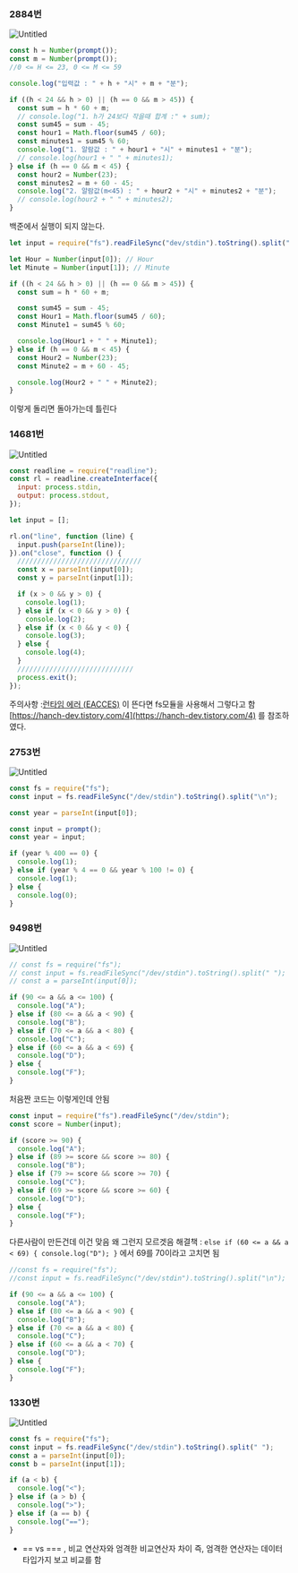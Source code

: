 ### 2884번

![Untitled](https://s3.us-west-2.amazonaws.com/secure.notion-static.com/f1f230fd-2148-421e-ac16-35fb87fdffb1/Untitled.png?X-Amz-Algorithm=AWS4-HMAC-SHA256&X-Amz-Content-Sha256=UNSIGNED-PAYLOAD&X-Amz-Credential=AKIAT73L2G45EIPT3X45%2F20220118%2Fus-west-2%2Fs3%2Faws4_request&X-Amz-Date=20220118T140944Z&X-Amz-Expires=86400&X-Amz-Signature=08036e4aa84de9c40a0474333f0d2989b421b07ec51244444d70ff0775b0132e&X-Amz-SignedHeaders=host&response-content-disposition=filename%20%3D%22Untitled.png%22&x-id=GetObject)

```jsx
const h = Number(prompt());
const m = Number(prompt());
//0 <= H <= 23, 0 <= M <= 59

console.log("입력값 : " + h + "시" + m + "분");

if ((h < 24 && h > 0) || (h == 0 && m > 45)) {
  const sum = h * 60 + m;
  // console.log("1. h가 24보다 작을때 합계 :" + sum);
  const sum45 = sum - 45;
  const hour1 = Math.floor(sum45 / 60);
  const minutes1 = sum45 % 60;
  console.log("1. 알람값 : " + hour1 + "시" + minutes1 + "분");
  // console.log(hour1 + " " + minutes1);
} else if (h == 0 && m < 45) {
  const hour2 = Number(23);
  const minutes2 = m + 60 - 45;
  console.log("2. 알람값(m<45) : " + hour2 + "시" + minutes2 + "분");
  // console.log(hour2 + " " + minutes2);
}
```

백준에서 실행이 되지 않는다.

```jsx
let input = require("fs").readFileSync("dev/stdin").toString().split(" ");

let Hour = Number(input[0]); // Hour
let Minute = Number(input[1]); // Minute

if ((h < 24 && h > 0) || (h == 0 && m > 45)) {
  const sum = h * 60 + m;

  const sum45 = sum - 45;
  const Hour1 = Math.floor(sum45 / 60);
  const Minute1 = sum45 % 60;

  console.log(Hour1 + " " + Minute1);
} else if (h == 0 && m < 45) {
  const Hour2 = Number(23);
  const Minute2 = m + 60 - 45;

  console.log(Hour2 + " " + Minute2);
}
```

이렇게 돌리면 돌아가는데 틀린다

### 14681번

![Untitled](https://s3.us-west-2.amazonaws.com/secure.notion-static.com/be114256-c8f5-41d6-a057-ce03dd00f051/Untitled.png?X-Amz-Algorithm=AWS4-HMAC-SHA256&X-Amz-Content-Sha256=UNSIGNED-PAYLOAD&X-Amz-Credential=AKIAT73L2G45EIPT3X45%2F20220117%2Fus-west-2%2Fs3%2Faws4_request&X-Amz-Date=20220117T124412Z&X-Amz-Expires=86400&X-Amz-Signature=ad365d02e1dec52000c95afd4ca34dccedaf97c5587c22bbf527c36985972fdd&X-Amz-SignedHeaders=host&response-content-disposition=filename%20%3D%22Untitled.png%22&x-id=GetObject)

```jsx
const readline = require("readline");
const rl = readline.createInterface({
  input: process.stdin,
  output: process.stdout,
});

let input = [];

rl.on("line", function (line) {
  input.push(parseInt(line));
}).on("close", function () {
  ///////////////////////////////
  const x = parseInt(input[0]);
  const y = parseInt(input[1]);

  if (x > 0 && y > 0) {
    console.log(1);
  } else if (x < 0 && y > 0) {
    console.log(2);
  } else if (x < 0 && y < 0) {
    console.log(3);
  } else {
    console.log(4);
  }
  /////////////////////////////
  process.exit();
});
```

주의사항 :[런타임 에러 (EACCES)](https://www.acmicpc.net/help/rte) 이 뜬다면 fs모듈을 사용해서 그렇다고 함
[https://hanch-dev.tistory.com/4](https://hanch-dev.tistory.com/4) 를 참조하였다.

### 2753번

![Untitled](https://s3.us-west-2.amazonaws.com/secure.notion-static.com/32cea35b-ad4a-450a-b7df-44e131dd3cc5/Untitled.png?X-Amz-Algorithm=AWS4-HMAC-SHA256&X-Amz-Content-Sha256=UNSIGNED-PAYLOAD&X-Amz-Credential=AKIAT73L2G45EIPT3X45%2F20220117%2Fus-west-2%2Fs3%2Faws4_request&X-Amz-Date=20220117T124424Z&X-Amz-Expires=86400&X-Amz-Signature=db65f6e57cc8a520a371ffb4315a6ed7b2306b56fd99d38cad16adb9ea2aef6c&X-Amz-SignedHeaders=host&response-content-disposition=filename%20%3D%22Untitled.png%22&x-id=GetObject)

```jsx
const fs = require("fs");
const input = fs.readFileSync("/dev/stdin").toString().split("\n");

const year = parseInt(input[0]);

const input = prompt();
const year = input;

if (year % 400 == 0) {
  console.log(1);
} else if (year % 4 == 0 && year % 100 != 0) {
  console.log(1);
} else {
  console.log(0);
}
```

### 9498번

![Untitled](https://s3.us-west-2.amazonaws.com/secure.notion-static.com/436552e6-9b67-46a0-8932-88cd9dbce44c/Untitled.png?X-Amz-Algorithm=AWS4-HMAC-SHA256&X-Amz-Content-Sha256=UNSIGNED-PAYLOAD&X-Amz-Credential=AKIAT73L2G45EIPT3X45%2F20220116%2Fus-west-2%2Fs3%2Faws4_request&X-Amz-Date=20220116T135825Z&X-Amz-Expires=86400&X-Amz-Signature=387cd71fb5dfe6abb0f2c1b1c59b73d161226d4d4bbfa9018d8cfe238be560dc&X-Amz-SignedHeaders=host&response-content-disposition=filename%20%3D%22Untitled.png%22&x-id=GetObject)

```jsx
// const fs = require("fs");
// const input = fs.readFileSync("/dev/stdin").toString().split(" ");
// const a = parseInt(input[0]);

if (90 <= a && a <= 100) {
  console.log("A");
} else if (80 <= a && a < 90) {
  console.log("B");
} else if (70 <= a && a < 80) {
  console.log("C");
} else if (60 <= a && a < 69) {
  console.log("D");
} else {
  console.log("F");
}
```

처음짠 코드는 이렇게인데 안됨

```jsx
const input = require("fs").readFileSync("/dev/stdin");
const score = Number(input);

if (score >= 90) {
  console.log("A");
} else if (89 >= score && score >= 80) {
  console.log("B");
} else if (79 >= score && score >= 70) {
  console.log("C");
} else if (69 >= score && score >= 60) {
  console.log("D");
} else {
  console.log("F");
}
```

다른사람이 만든건데 이건 맞음 왜 그런지 모르겟음
해결책 : `else if (60 <= a && a < 69) { console.log("D"); }` 에서 69를 70이라고 고치면 됨

```jsx
//const fs = require("fs");
//const input = fs.readFileSync("/dev/stdin").toString().split("\n");

if (90 <= a && a <= 100) {
  console.log("A");
} else if (80 <= a && a < 90) {
  console.log("B");
} else if (70 <= a && a < 80) {
  console.log("C");
} else if (60 <= a && a < 70) {
  console.log("D");
} else {
  console.log("F");
}
```

### 1330번

![Untitled](https://s3.us-west-2.amazonaws.com/secure.notion-static.com/287315dd-120a-43ef-bc99-e8efa07c3fb6/Untitled.png?X-Amz-Algorithm=AWS4-HMAC-SHA256&X-Amz-Content-Sha256=UNSIGNED-PAYLOAD&X-Amz-Credential=AKIAT73L2G45EIPT3X45%2F20220114%2Fus-west-2%2Fs3%2Faws4_request&X-Amz-Date=20220114T143547Z&X-Amz-Expires=86400&X-Amz-Signature=a62b38d80ee10550364893e0b411bf244b0a84fc8ea2b1da00f4243899d7b6ad&X-Amz-SignedHeaders=host&response-content-disposition=filename%20%3D%22Untitled.png%22&x-id=GetObject)

```jsx
const fs = require("fs");
const input = fs.readFileSync("/dev/stdin").toString().split(" ");
const a = parseInt(input[0]);
const b = parseInt(input[1]);

if (a < b) {
  console.log("<");
} else if (a > b) {
  console.log(">");
} else if (a == b) {
  console.log("==");
}
```

- == vs === , 비교 연산자와 엄격한 비교연산자 차이 즉, 엄격한 연산자는 데이터 타입가지 보고 비교를 함
